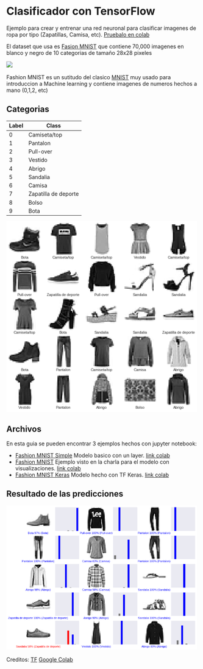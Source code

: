 # Clasificador con TensorFlow

Ejemplo para crear y entrenar una red neuronal para clasificar imagenes de ropa por tipo (Zapatillas, Camisa, etc).
[Pruebalo en colab](https://colab.research.google.com/github/SOAI-Valencia/TensorFlow-Ejemplos/blob/master/FashionMNIST.ipynb)

El dataset que usa es [Fasion MNIST](https://github.com/zalandoresearch/fashion-mnist) que contiene 70,000 imagenes en blanco y negro de 10 categorias de tamaño 28x28 pixeles

<img src="https://tensorflow.org/images/fashion-mnist-sprite.png" width="500">

Fashion MNIST es un sutitudo del clasico [MNIST](http://yann.lecun.com/exdb/mnist/) muy usado para introduccion a Machine learning y contiene imagenes de numeros hechos a mano (0,1,2, etc)

## Categorias

Label | Class
--- | --- 
0 | Camiseta/top
1	| Pantalon
2	| Pull-over
3	| Vestido
4	| Abrigo
5	| Sandalia
6	| Camisa
7	| Zapatilla de deporte
8	| Bolso
9	| Bota

<img src="assets/labels.png" width="500">


## Archivos
En esta guia se pueden encontrar 3 ejemplos hechos con jupyter notebook:
- [Fashion MNIST Simple](FashionMNISTSimple.ipynb) Modelo basico con un layer. [link colab](https://colab.research.google.com/github/SOAI-Valencia/TensorFlow-Ejemplos/blob/master/Fashion%20MNIST/.ipynb_checkpoints/Fashion%20MNIST%20Simplificado-checkpoint.ipynb)
- [Fashion MNIST](FashionMNIST.ipynb) Ejemplo visto en la charla para el modelo con visualizaciones. [link colab](https://colab.research.google.com/github/SOAI-Valencia/TensorFlow-Ejemplos/blob/master/FashionMNIST.ipynb)
- [Fashion MNIST Keras](FashionMNISTKeras.ipynb) Modelo hecho con TF Keras. [link colab](https://colab.research.google.com/github/SOAI-Valencia/TensorFlow-Ejemplos/blob/master/FashionMNISTKeras.ipynb)

## Resultado de las predicciones
<img src="assets/results.png" width="500">

Creditos:
[TF](https://www.tensorflow.org/tutorials/keras/basic_classification)
[Google Colab](https://colab.research.google.com/github/tensorflow/docs/blob/master/site/en/tutorials/keras/basic_classification.ipynb)
